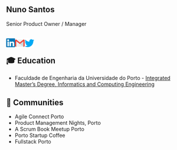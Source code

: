 ## Nuno Santos
Senior Product Owner / Manager

<br>
  <a href="https://www.linkedin.com/in/nunofilipegomessantos/">
    <img align="left" alt="Nuno Santos | LinkedIn" width="24px" src="https://github.com/NunoFilipeSantos/NunoFilipeSantos/blob/master/LinkedIn.svg" />
  </a>
  <a href="mailto:nunofilipesantosATgmail.com">
    <img align="left" alt="Nuno Santos | GMail" width="26px" src="https://github.com/NunoFilipeSantos/NunoFilipeSantos/blob/master/GMail.svg" />
  </a>
  <a href="https://twitter.com/NunoFSantos">
    <img align="left" alt="Nuno Santos | Twitter" width="26px" src="https://github.com/NunoFilipeSantos/NunoFilipeSantos/blob/master/Twitter.svg" />
  </a>  
<br>

## 🎓 Education
* Faculdade de Engenharia da Universidade do Porto - [Integrated Master’s Degree, Informatics and Computing Engineering](https://sigarra.up.pt/feup/en/CUR_GERAL.CUR_VIEW?pv_curso_id=742)


<!--
**NunoFilipeSantos/NunoFilipeSantos** is a ✨ _special_ ✨ repository because its `README.md` (this file) appears on your GitHub profile.

Here are some ideas to get you started:

- 🔭 I’m currently working on ...
- 🌱 I’m currently learning ...
- 👯 I’m looking to collaborate on ...
- 🤔 I’m looking for help with ...
- 💬 Ask me about ...
- 📫 How to reach me: ...
- 😄 Pronouns: ...
- ⚡ Fun fact: ...
-->


## 💼 Communities
* Agile Connect Porto
* Product Management Nights, Porto
* A Scrum Book Meetup Porto 
* Porto Startup Coffee
* Fullstack Porto
